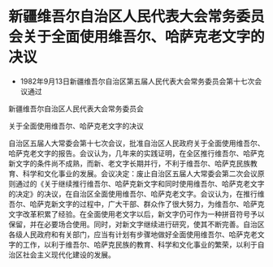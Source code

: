 # 新疆维吾尔自治区人民代表大会常务委员会关于全面使用维吾尔、哈萨克老文字的决议

- 1982年9月13日新疆维吾尔自治区第五届人民代表大会常务委员会第十七次会议通过

<!-- INFO END -->

新疆维吾尔自治区人民代表大会常务委员会

关于全面使用维吾尔、哈萨克老文字的决议

自治区五届人大常委会第十七次会议，批准自治区人民政府关于全面使用维吾尔、哈萨克老文字的报告。会议认为，几年来的实践证明，在全区推行维吾尔、哈萨克新文字的条件尚不成熟，而新、老文字长期并行，不利于维吾尔、哈萨克民族教育、科学和文化事业的发展。会议决定：废止自治区五届人大常委会第二次会议原则通过的《关于继续推行维吾尔、哈萨克新文字和同时使用维吾尔、哈萨克老文字的决定》的决议，在自治区全面使用维吾尔、哈萨克老文字。会议认为，在推行维吾尔、哈萨克新文字的过程中，广大干部、群众作了很大努力，为维吾尔、哈萨克文字改革积累了经验。在全面使用老文字以后，新文字仍可作为一种拼音符号予以保留，并在必要场合使用。同时，对新文字继续进行研究，使其不断完善。自治区各级人民政府和有关部门，应当有计划有步骤地做好全面使用维吾尔、哈萨克老文字的工作，以利于维吾尔、哈萨克民族的教育、科学和文化事业的繁荣，以利于自治区社会主义现代化建设的发展。
